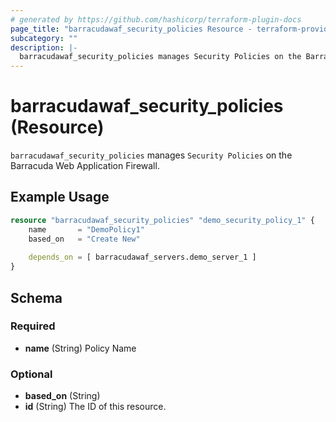 ```yaml
---
# generated by https://github.com/hashicorp/terraform-plugin-docs
page_title: "barracudawaf_security_policies Resource - terraform-provider-barracudawaf"
subcategory: ""
description: |-
  barracudawaf_security_policies manages Security Policies on the Barracuda Web Application Firewall.
---
```


# barracudawaf_security_policies (Resource)

`barracudawaf_security_policies` manages `Security Policies` on the Barracuda Web Application Firewall.

## Example Usage

```terraform
resource "barracudawaf_security_policies" "demo_security_policy_1" {
    name       = "DemoPolicy1"
    based_on   = "Create New"
    
    depends_on = [ barracudawaf_servers.demo_server_1 ]
}
```

<!-- schema generated by tfplugindocs -->
## Schema

### Required

- **name** (String) Policy Name

### Optional

- **based_on** (String)
- **id** (String) The ID of this resource.


